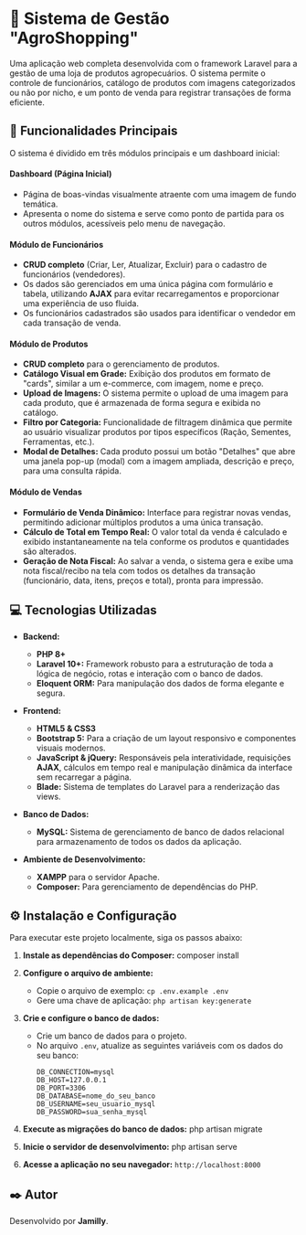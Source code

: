 # 🌾 Sistema de Gestão "AgroShopping"

Uma aplicação web completa desenvolvida com o framework Laravel para a gestão de uma loja de produtos agropecuários. O sistema permite o controle de funcionários, catálogo de produtos com imagens categorizados ou não por nicho, e um ponto de venda para registrar transações de forma eficiente.

## 🚀 Funcionalidades Principais

O sistema é dividido em três módulos principais e um dashboard inicial:

#### **Dashboard (Página Inicial)**
- Página de boas-vindas visualmente atraente com uma imagem de fundo temática.
- Apresenta o nome do sistema e serve como ponto de partida para os outros módulos, acessíveis pelo menu de navegação.

#### **Módulo de Funcionários**
- **CRUD completo** (Criar, Ler, Atualizar, Excluir) para o cadastro de funcionários (vendedores).
- Os dados são gerenciados em uma única página com formulário e tabela, utilizando **AJAX** para evitar recarregamentos e proporcionar uma experiência de uso fluida.
- Os funcionários cadastrados são usados para identificar o vendedor em cada transação de venda.

#### **Módulo de Produtos**
- **CRUD completo** para o gerenciamento de produtos.
- **Catálogo Visual em Grade:** Exibição dos produtos em formato de "cards", similar a um e-commerce, com imagem, nome e preço.
- **Upload de Imagens:** O sistema permite o upload de uma imagem para cada produto, que é armazenada de forma segura e exibida no catálogo.
- **Filtro por Categoria:** Funcionalidade de filtragem dinâmica que permite ao usuário visualizar produtos por tipos específicos (Ração, Sementes, Ferramentas, etc.).
- **Modal de Detalhes:** Cada produto possui um botão "Detalhes" que abre uma janela pop-up (modal) com a imagem ampliada, descrição e preço, para uma consulta rápida.

#### **Módulo de Vendas**
- **Formulário de Venda Dinâmico:** Interface para registrar novas vendas, permitindo adicionar múltiplos produtos a uma única transação.
- **Cálculo de Total em Tempo Real:** O valor total da venda é calculado e exibido instantaneamente na tela conforme os produtos e quantidades são alterados.
- **Geração de Nota Fiscal:** Ao salvar a venda, o sistema gera e exibe uma nota fiscal/recibo na tela com todos os detalhes da transação (funcionário, data, itens, preços e total), pronta para impressão.

## 💻 Tecnologias Utilizadas

- **Backend:**
  - **PHP 8+**
  - **Laravel 10+:** Framework robusto para a estruturação de toda a lógica de negócio, rotas e interação com o banco de dados.
  - **Eloquent ORM:** Para manipulação dos dados de forma elegante e segura.

- **Frontend:**
  - **HTML5 & CSS3**
  - **Bootstrap 5:** Para a criação de um layout responsivo e componentes visuais modernos.
  - **JavaScript & jQuery:** Responsáveis pela interatividade, requisições **AJAX**, cálculos em tempo real e manipulação dinâmica da interface sem recarregar a página.
  - **Blade:** Sistema de templates do Laravel para a renderização das views.

- **Banco de Dados:**
  - **MySQL:** Sistema de gerenciamento de banco de dados relacional para armazenamento de todos os dados da aplicação.

- **Ambiente de Desenvolvimento:**
  - **XAMPP** para o servidor Apache.
  - **Composer:** Para gerenciamento de dependências do PHP.

## ⚙️ Instalação e Configuração

Para executar este projeto localmente, siga os passos abaixo:

1. **Instale as dependências do Composer:**
    composer install

3.  **Configure o arquivo de ambiente:**
    - Copie o arquivo de exemplo: `cp .env.example .env`
    - Gere uma chave de aplicação: `php artisan key:generate`

4.  **Crie e configure o banco de dados:**
    - Crie um banco de dados para o projeto.
    - No arquivo `.env`, atualize as seguintes variáveis com os dados do seu banco:
      ```
      DB_CONNECTION=mysql
      DB_HOST=127.0.0.1
      DB_PORT=3306
      DB_DATABASE=nome_do_seu_banco
      DB_USERNAME=seu_usuario_mysql
      DB_PASSWORD=sua_senha_mysql
      ```

5.  **Execute as migrações do banco de dados:**
    php artisan migrate

7.  **Inicie o servidor de desenvolvimento:**
    php artisan serve

8.  **Acesse a aplicação no seu navegador:** `http://localhost:8000`

## ✒️ Autor

Desenvolvido por **Jamilly**.
